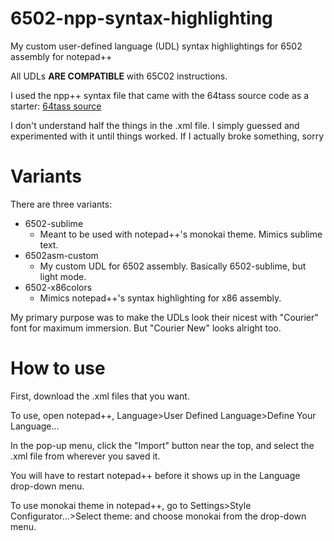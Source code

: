 # 6502-npp-syntax-highlighting
My custom user-defined language (UDL) syntax highlightings for 6502 assembly for notepad++

All UDLs **ARE COMPATIBLE** with 65C02 instructions.

I used the npp++ syntax file that came with the 64tass source code as a starter: [64tass source](https://sourceforge.net/projects/tass64/)

I don't understand half the things in the .xml file.
I simply guessed and experimented with it until things worked.
If I actually broke something, sorry

# Variants
There are three variants:

* 6502-sublime
	* Meant to be used with notepad++'s monokai theme. Mimics sublime text.
* 6502asm-custom
	* My custom UDL for 6502 assembly. Basically 6502-sublime, but light mode.
* 6502-x86colors
	* Mimics notepad++'s syntax highlighting for x86 assembly.

My primary purpose was to make the UDLs look their nicest with "Courier" font for maximum immersion. But "Courier New" looks alright too.

# How to use
First, download the .xml files that you want.

To use, open notepad++, Language>User Defined Language>Define Your Language...

In the pop-up menu, click the "Import" button near the top, and select the .xml file from wherever you saved it.

You will have to restart notepad++ before it shows up in the Language drop-down menu.

To use monokai theme in notepad++, go to Settings>Style Configurator...>Select theme: and choose monokai from the drop-down menu.
